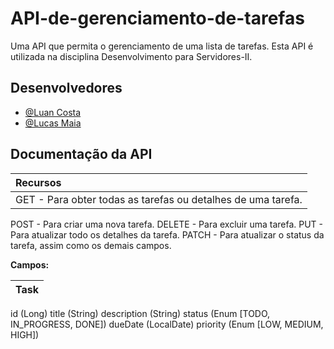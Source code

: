 
# API-de-gerenciamento-de-tarefas

Uma API que permita o gerenciamento de uma lista de tarefas.
Esta API é utilizada na disciplina Desenvolvimento para Servidores-II.

## Desenvolvedores

- [@Luan Costa](https://github.com/luuwn)
- [@Lucas Maia](https://github.com/Homertex)

##  Documentação da API


| Recursos   |
| :---------------------------------- |
|GET - Para obter todas as tarefas ou detalhes de uma tarefa.
POST - Para criar uma nova tarefa.
DELETE - Para excluir uma tarefa.
PUT - Para atualizar todo os detalhes da tarefa.
PATCH - Para atualizar o status da tarefa, assim como os demais campos.


**Campos:**

| Task   |
| :---------------------------------- |
id (Long)
title (String)
description (String)
status (Enum [TODO, IN_PROGRESS, DONE])
dueDate (LocalDate)
priority (Enum [LOW, MEDIUM, HIGH])
